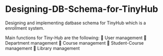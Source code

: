 # Designing-DB-Schema-for-TinyHub
Designing and implementing datbase schema for TinyHub which is a enrollment system.

Main functions for Tiny-Hub are the following:
 User management
 Department management
 Course management
 Student-Course management
 Library management


